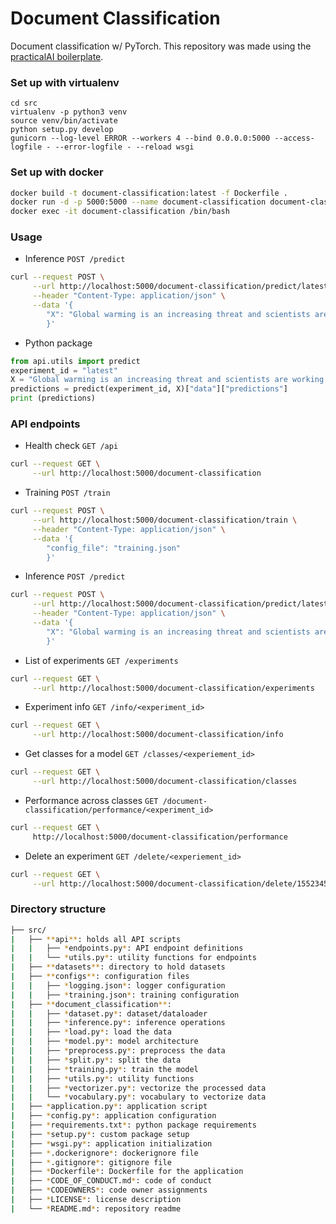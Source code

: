 # Document Classification

Document classification w/ PyTorch. This repository was made using the [practicalAI boilerplate](https://github.com/practicalAI/boilerplate).

### Set up with virtualenv
```
cd src
virtualenv -p python3 venv
source venv/bin/activate
python setup.py develop
gunicorn --log-level ERROR --workers 4 --bind 0.0.0.0:5000 --access-logfile - --error-logfile - --reload wsgi
```

### Set up with docker
```bash
docker build -t document-classification:latest -f Dockerfile .
docker run -d -p 5000:5000 --name document-classification document-classification:latest
docker exec -it document-classification /bin/bash
```

### Usage
- Inference `POST /predict`
```bash
curl --request POST \
     --url http://localhost:5000/document-classification/predict/latest \
     --header "Content-Type: application/json" \
     --data '{
        "X": "Global warming is an increasing threat and scientists are working to find a solution."
        }'
```
- Python package
```python
from api.utils import predict
experiment_id = "latest"
X = "Global warming is an increasing threat and scientists are working to find a solution."
predictions = predict(experiment_id, X)["data"]["predictions"]
print (predictions)
```

### API endpoints
- Health check `GET /api`
```bash
curl --request GET \
     --url http://localhost:5000/document-classification
```

- Training `POST /train`
```bash
curl --request POST \
     --url http://localhost:5000/document-classification/train \
     --header "Content-Type: application/json" \
     --data '{
        "config_file": "training.json"
        }'
```

- Inference `POST /predict`
```bash
curl --request POST \
     --url http://localhost:5000/document-classification/predict/latest \
     --header "Content-Type: application/json" \
     --data '{
        "X": "Global warming is an increasing threat and scientists are working to find a solution."
        }'
```

- List of experiments `GET /experiments`
```bash
curl --request GET \
     --url http://localhost:5000/document-classification/experiments
```

- Experiment info `GET /info/<experiment_id>`
```bash
curl --request GET \
     --url http://localhost:5000/document-classification/info
```

- Get classes for a model `GET /classes/<experiement_id>`
```bash
curl --request GET \
     --url http://localhost:5000/document-classification/classes
```

- Performance across classes `GET /document-classification/performance/<experiment_id>`
```bash
curl --request GET \
     http://localhost:5000/document-classification/performance
```

- Delete an experiment `GET /delete/<experiement_id>`
```bash
curl --request GET \
     --url http://localhost:5000/document-classification/delete/1552345515_21f4c3ae-4452-11e9-ab10-f0189887caab
```

### Directory structure
```bash
├── src/
|   ├── **api**: holds all API scripts
|   |   ├── *endpoints.py*: API endpoint definitions
|   |   └── *utils.py*: utility functions for endpoints
|   ├── **datasets**: directory to hold datasets
|   ├── **configs**: configuration files
|   |   ├── *logging.json*: logger configuration
|   |   ├── *training.json*: training configuration
|   ├── **document_classification**:
|   |   ├── *dataset.py*: dataset/dataloader
|   |   ├── *inference.py*: inference operations
|   |   ├── *load.py*: load the data
|   |   ├── *model.py*: model architecture
|   |   ├── *preprocess.py*: preprocess the data
|   |   ├── *split.py*: split the data
|   |   ├── *training.py*: train the model
|   |   ├── *utils.py*: utility functions
|   |   ├── *vectorizer.py*: vectorize the processed data
|   |   └── *vocabulary.py*: vocabulary to vectorize data
|   ├── *application.py*: application script
|   ├── *config.py*: application configuration
|   ├── *requirements.txt*: python package requirements
|   ├── *setup.py*: custom package setup
|   ├── *wsgi.py*: application initialization
|   ├── *.dockerignore*: dockerignore file
|   ├── *.gitignore*: gitignore file
|   ├── *Dockerfile*: Dockerfile for the application
|   ├── *CODE_OF_CONDUCT.md*: code of conduct
|   ├── *CODEOWNERS*: code owner assignments
|   ├── *LICENSE*: license description
|   └── *README.md*: repository readme
```
